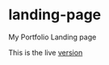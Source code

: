 # landing-page
My Portfolio Landing page

This is the live [version](ttps://alfclark.github.io/landing-page/)